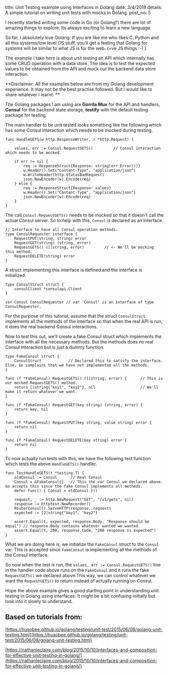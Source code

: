 title: Unit Testing example using Interfaces in Golang
date: 3/4/2018
details: A simple tutorial on writing unit tests with mocks in Golang.
post_no: 5

I recently started writing some code in Go (or Golang?) there are lot of amazing things to explore. Its always exciting to learn a new language.

So far, I absolutely love Golang. If you are like me who likes C, Python and all this systems/low level OS stuff, you'll get a feeling that Golang for systems will be similar to what JS is for the web.
(+ve JS things :-) ).

The example I take here is about unit testing an API which internally has some CRUD operation with a data store. The idea is to test the expected values to be
obtained from the API and mock out the backend data store interaction.

**Disclaimer: All the examples below are from my Golang development experience. It may not be the best practise followed. But I would like to share whatever I learnt. **

The Golang packages I am using are **Gorrila Mux** for the API and handlers, **Consul** for the backend state storage, **testify** with the default testing package for testing.

The main handler to be unit tested looks something like the following which has some Consul interaction which needs to be mocked during testing.

    func HandleGETS(w http.ResponseWriter, r *http.Request) {

        values, err := Consul.RequestGETS()         // Consul interaction which needs to be mocked.

        if err != nil {
            req := ResponseStruct{Response: string(err.Error())}
            w.Header().Set("Content-Type", "application/json")
            w.WriteHeader(http.StatusBadRequest)
            json.NewEncoder(w).Encode(req)
        } else {
            req := ResponseStruct{Response: values}
            w.Header().Set("Content-Type", "application/json")
            json.NewEncoder(w).Encode(req)
        }
    }

The call `Consul.RequestGETS()` needs to be mocked so that it doesn't call the actual Consul server. So to help with this, `Consul` is declared as an Interface.

    // Interface to have all Consul operation methods.
    type ConsulRequester interface {
        RequestPUT(string, string) error
        RequestGET(string) (string, error)
        RequestGETS() ([]string, error)         // <- We'll be mocking this method.
        RequestDELETE(string) error
    }

A struct implementing this interface is defined and the interface is initialized.

    type ConsulStruct struct {
        consulClient *consulapi.Client
    }

    var Consul ConsulRequester // var 'Consul' is an interface of type ConsulRequester.

For the purpose of this tutorial, assume that the struct `ConsulStruct` implements all the methods of the interface so that when the real API is run, it does
the real backend Consul interactions.

Now to test this out, we'll create a fake Consul struct which implements the interface with all the necessary methods. But the methods does no real Consul
interaction but is just a dummy function.

    type FakeConsul struct {
	    ConsulStruct            // Declared this to satisfy the interface. Else, Go complains that we have not implemented all the methods.
    }

    func (f *FakeConsul) RequestGETS() ([]string, error) {      // This is our mocked RequestGETS() method.
        return []string{"key1", "key2"}, nil                    // We'll make it return whatever we want.
    }

    func (f *FakeConsul) RequestGET(key string) (string, error) {
        return key, nil
    }

    func (f *FakeConsul) RequestPUT(key string, value string) error {
        return nil
    }

    func (f *FakeConsul) RequestDELETE(key string) error {
        return nil
    }

To now actually run tests with this, we have the following test function which tests the above `HandleGETS()` handler.

    func TestHandleGETS(t *testing.T) {
        oldConsul := Consul      // Real Consul
        Consul = &FakeConsul{}   // This the var Consul we declared above. Go accepts this since the fake Consul implements all methods.
        defer func() { Consul = oldConsul }()

        request, _ := http.NewRequest("GET", "/v1/gets", nil)
        response := httptest.NewRecorder()
        RouterConsul().ServeHTTP(response, request)
        expected := [2]string{"key1", "key2"}

        assert.Equal(t, expected, response.Body, "Response should be equal") // response.Body contains whatever wanted we wanted.
        assert.Equal(t, 200, response.Code, "200 response is expected")
    }

What we are doing here is, we initialize the `FakeConsul` struct to the `Consul` var. This is accepted since `FakeConsul` is implementing all the methods of
the Consul interface.

So now when the test is run, the `values, err := Consul.RequestGETS()` line in the handler code above runs on the `FakeConsul` and it runs the fake `RequestGETS()` we declared
above.This way, we can control whatever we want the `RequestGETS()` to return instead of actually running on Consul.

Hope the above example gives a good starting point in understanding unit testing in Golang using interfaces. It might be a bit confusing initially but look into it slowly
to understand.

## **Based on tutorials from:** ##

[https://husobee.github.io/golang/testing/unit-test/2015/06/08/golang-unit-testing.html](https://husobee.github.io/golang/testing/unit-test/2015/06/08/golang-unit-testing.html)

[https://nathanleclaire.com/blog/2015/10/10/interfaces-and-composition-for-effective-unit-testing-in-golang/](https://nathanleclaire.com/blog/2015/10/10/interfaces-and-composition-for-effective-unit-testing-in-golang/)